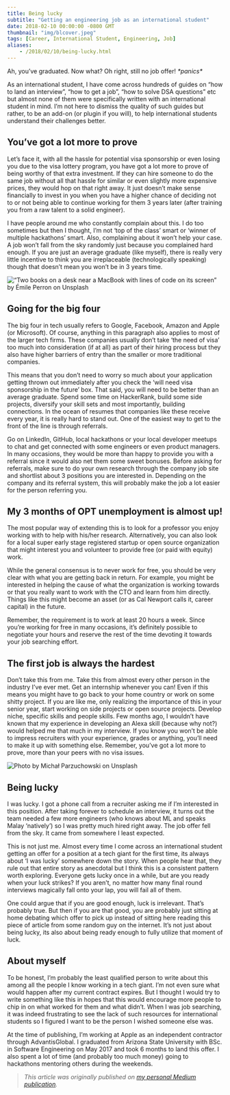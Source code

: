 ```yaml
---
title: Being lucky
subtitle: "Getting an engineering job as an international student"
date: 2018-02-10 00:00:00 -0800 GMT
thumbnail: "img/blcover.jpeg"
tags: [Career, International Student, Engineering, Job]
aliases:
    - /2018/02/10/being-lucky.html
---
```


Ah, you’ve graduated. Now what? Oh right, still no job offer! _\*panics\*_

As an international student, I have come across hundreds of guides on “how to land an interview”, “how to get a job”, “how to solve DSA questions” etc but almost none of them were specifically written with an international student in mind. I’m not here to dismiss the quality of such guides but rather, to be an add-on (or plugin if you will), to help international students understand their challenges better.

## You’ve got a lot more to prove

Let’s face it, with all the hassle for potential visa sponsorship or even losing you due to the visa lottery program, you have got a lot more to prove of being worthy of that extra investment. If they can hire someone to do the same job without all that hassle for similar or even slightly more expensive prices, they would hop on that right away. It just doesn’t make sense financially to invest in you when you have a higher chance of deciding not to or not being able to continue working for them 3 years later (after training you from a raw talent to a solid engineer).

I have people around me who constantly complain about this. I do too sometimes but then I thought, I’m not ‘top of the class’ smart or ‘winner of multiple hackathons’ smart. Also, complaining about it won’t help your case. A job won’t fall from the sky randomly just because you complained hard enough. If you are just an average graduate (like myself), there is really very little incentive to think you are irreplaceable (technologically speaking) though that doesn’t mean you won’t be in 3 years time.

![“Two books on a desk near a MacBook with lines of code on its screen” by Émile Perron on Unsplash](/blog/img/bl1.jpeg)

## Going for the big four

The big four in tech usually refers to Google, Facebook, Amazon and Apple (or Microsoft). Of course, anything in this paragraph also applies to most of the larger tech firms. These companies usually don’t take ‘the need of visa’ too much into consideration (if at all) as part of their hiring process but they also have higher barriers of entry than the smaller or more traditional companies.

This means that you don’t need to worry so much about your application getting thrown out immediately after you check the ‘will need visa sponsorship in the future’ box. That said, you will need to be better than an average graduate. Spend some time on HackerRank, build some side projects, diversify your skill sets and most importantly, building connections. In the ocean of resumes that companies like these receive every year, it is really hard to stand out. One of the easiest way to get to the front of the line is through referrals.

Go on LinkedIn, GitHub, local hackathons or your local developer meetups to chat and get connected with some engineers or even product managers. In many occasions, they would be more than happy to provide you with a referral since it would also net them some sweet bonuses. Before asking for referrals, make sure to do your own research through the company job site and shortlist about 3 positions you are interested in. Depending on the company and its referral system, this will probably make the job a lot easier for the person referring you.

## My 3 months of OPT unemployment is almost up!

The most popular way of extending this is to look for a professor you enjoy working with to help with his/her research. Alternatively, you can also look for a local super early stage registered startup or open source organization that might interest you and volunteer to provide free (or paid with equity) work.

While the general consensus is to never work for free, you should be very clear with what you are getting back in return. For example, you might be interested in helping the cause of what the organization is working towards or that you really want to work with the CTO and learn from him directly. Things like this might become an asset (or as Cal Newport calls it, career capital) in the future.

Remember, the requirement is to work at least 20 hours a week. Since you’re working for free in many occasions, it’s definitely possible to negotiate your hours and reserve the rest of the time devoting it towards your job searching effort.

## The first job is always the hardest

Don’t take this from me. Take this from almost every other person in the industry I’ve ever met. Get an internship whenever you can! Even if this means you might have to go back to your home country or work on some shitty project. If you are like me, only realizing the importance of this in your senior year, start working on side projects or open source projects. Develop niche, specific skills and people skills. Few months ago, I wouldn’t have known that my experience in developing an Alexa skill (because why not?) would helped me that much in my interview. If you know you won’t be able to impress recruiters with your experience, grades or anything, you’ll need to make it up with something else. Remember, you’ve got a lot more to prove, more than your peers with no visa issues.

![Photo by Michał Parzuchowski on Unsplash](/blog/img/bl2.jpeg)

## Being lucky

I was lucky. I got a phone call from a recruiter asking me if I’m interested in this position. After taking forever to schedule an interview, it turns out the team needed a few more engineers (who knows about ML and speaks Malay ‘natively’) so I was pretty much hired right away. The job offer fell from the sky. It came from somewhere I least expected.

This is not just me. Almost every time I come across an international student getting an offer for a position at a tech giant for the first time, its always about ‘I was lucky’ somewhere down the story. When people hear that, they rule out that entire story as anecdotal but I think this is a consistent pattern worth exploring. Everyone gets lucky once in a while, but are you ready when your luck strikes? If you aren’t, no matter how many final round interviews magically fall onto your lap, you will fail all of them.

One could argue that if you are good enough, luck is irrelevant. That’s probably true. But then if you are that good, you are probably just sitting at home debating which offer to pick up instead of sitting here reading this piece of article from some random guy on the internet. It’s not just about being lucky, its also about being ready enough to fully utilize that moment of luck.

## About myself

To be honest, I’m probably the least qualified person to write about this among all the people I know working in a tech giant. I’m not even sure what would happen after my current contract expires. But I thought I would try to write something like this in hopes that this would encourage more people to chip in on what worked for them and what didn’t. When I was job searching, it was indeed frustrating to see the lack of such resources for international students so I figured I want to be the person I wished someone else was.

At the time of publishing, I’m working at Apple as an independent contractor through AdvantisGlobal. I graduated from Arizona State University with BSc. in Software Engineering on May 2017 and took 6 months to land this offer. I also spent a lot of time (and probably too much money) going to hackathons mentoring others during the weekends.

> _This article was originally published on [my personal Medium publication](https://blog.binhong.me/being-lucky-ce014cafa627)._